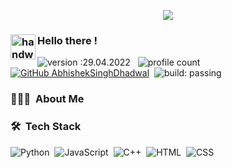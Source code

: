 <p align="center">
  <img src="https://readme-typing-svg.herokuapp.com/?center=true&vCenter=true&color=FFFFFF&width=500&lines=Welcome+|+benzochair.eu" />
</p>

### <img alt="handwavegif" src="https://user-images.githubusercontent.com/39513876/112366216-8cfe7400-8cfe-11eb-8116-7d3dbae20e97.gif" width='40' align="left"/> Hello there !
![version :29.04.2022](https://img.shields.io/badge/version-29.04.2022-informational) &nbsp;
![profile count](https://komarev.com/ghpvc/?username=issagloxk&color=red)&nbsp;
[![GitHub AbhishekSinghDhadwal](https://img.shields.io/github/followers/issagloxk?label=follow&style=social)](https://github.com/issagloxk)&nbsp;
![build: passing](https://img.shields.io/badge/build-passing-failed)
### 👨🏻‍💻 &nbsp;About Me



### 🛠 &nbsp;Tech Stack

![Python](https://img.shields.io/badge/-Python-05122A?style=flat&logo=python)&nbsp;
![JavaScript](https://img.shields.io/badge/-JavaScript-05122A?style=flat&logo=javascript)&nbsp;
![C++](https://img.shields.io/badge/-C++-05122A?style=flat&logo=C%2B%2B&logoColor=00599C)&nbsp;
![HTML](https://img.shields.io/badge/-HTML-05122A?style=flat&logo=HTML5)&nbsp;
![CSS](https://img.shields.io/badge/-CSS-05122A?style=flat&logo=CSS3&logoColor=1572B6)&nbsp;




<!--
**issagloxk/issagloxk** is a ✨ _special_ ✨ repository because its `README.md` (this file) appears on your GitHub profile.

Here are some ideas to get you started:

- 🔭 I’m currently working on ...
- 🌱 I’m currently learning ...
- 👯 I’m looking to collaborate on ...
- 🤔 I’m looking for help with ...
- 💬 Ask me about ...
- 📫 How to reach me: ...
- 😄 Pronouns: ...
- ⚡ Fun fact: ...
-->
